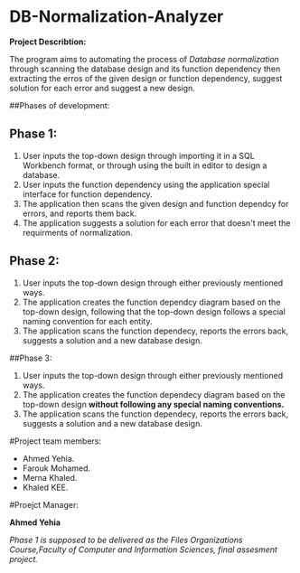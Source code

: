 # DB-Normalization-Analyzer
**Project Describtion:**

The program aims to automating the process of *Database normalization* through scanning the database design and its function dependency then extracting the erros of the given design or function dependency, suggest solution for each error and suggest a new design.

##Phases of development:

## Phase 1:
1. User inputs the top-down design through importing it in a SQL Workbench format, or through using the built in editor to design a database.
2. User inputs the function dependency using the application special interface for function dependency.
3. The application then scans the given design and function dependcy for errors, and reports them back.
4. The application suggests a solution for each error that doesn't meet the requirments of normalization.

## Phase 2:
1. User inputs the top-down design through either previously mentioned ways.
2. The application creates the function dependcy diagram based on the top-down design, following that the top-down design follows a special naming convention for each entity.
3. The application scans the function dependecy, reports the errors back, suggests a solution and a new database design.

##Phase 3:
1. User inputs the top-down design through either previously mentioned ways.
2. The application creates the function dependecy diagram based on the top-down design **without following any special naming conventions.**
3. The application scans the function dependecy, reports the errors back, suggests a solution and a new database design.

#Project team members:
- Ahmed Yehia.
- Farouk Mohamed.
- Merna Khaled.
- Khaled KEE.

#Proejct Manager:

**Ahmed Yehia**

*Phase 1 is supposed to be delivered as the Files Organizations Course,Faculty of Computer and Information Sciences, final assesment project.*
